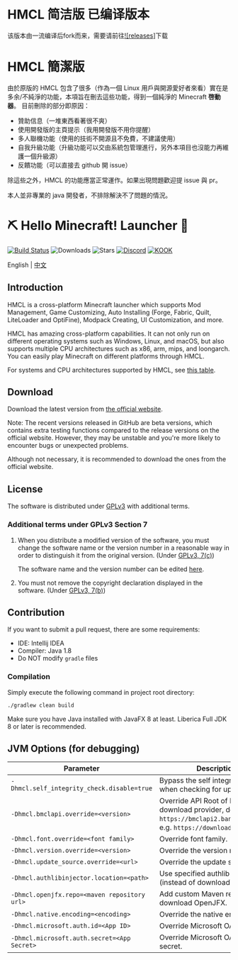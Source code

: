 # HMCL 简洁版 已编译版本

该版本由一流编译后fork而来，需要请前往[![releases]](https://github.com/jasonliu233/HMCL-Clean-Build/releases)下载

# HMCL 簡潔版

由於原版的 HMCL 包含了很多（作為一個 Linux 用戶與開源愛好者來看）實在是多余/不純淨的功能，本項旨在刪去這些功能，得到一個純淨的 Minecraft **啓動器**。
目前刪除的部分即原因：
- 贊助信息（一堆東西看著很不爽）
- 使用開發版的主頁提示（我用開發版不用你提醒）
- 多人聯機功能（使用的技術不開源且不免費，不建議使用）
- 自我升級功能（升級功能可以交由系統包管理進行，另外本項目也沒能力再維護一個升級源）
- 反饋功能（可以直接去 github 開 issue）

除這些之外，HMCL 的功能應當正常運作。如果出現問題歡迎提 issue 與 pr。

本人並非專業的 java 開發者，不排除解決不了問題的情況。

# ⛏ Hello Minecraft! Launcher 💎
[![Build Status](https://ci.huangyuhui.net/job/HMCL/badge/icon?.svg)](https://ci.huangyuhui.net/job/HMCL)
![Downloads](https://img.shields.io/github/downloads/huanghongxun/HMCL/total)
![Stars](https://img.shields.io/github/stars/huanghongxun/HMCL)
[![Discord](https://img.shields.io/discord/995291757799538688.svg?label=&logo=discord&logoColor=ffffff&color=7389D8&labelColor=6A7EC2)](https://discord.gg/jVvC7HfM6U)
[![KOOK](https://img.shields.io/badge/KOOK-HMCL-brightgreen)](https://kook.top/Kx7n3t)

English | [中文](README_cn.md)

## Introduction
HMCL is a cross-platform Minecraft launcher which supports Mod Management, Game Customizing, Auto Installing (Forge, Fabric, Quilt, LiteLoader and OptiFine), Modpack Creating, UI Customization, and more.

HMCL has amazing cross-platform capabilities.
It can not only run on different operating systems such as Windows, Linux, and macOS, 
but also supports multiple CPU architectures such as x86, arm, mips, and loongarch.
You can easily play Minecraft on different platforms through HMCL.

For systems and CPU architectures supported by HMCL, see [this table](PLATFORM.md).

## Download
Download the latest version from [the official website](https://hmcl.huangyuhui.net/download).

Note: The recent versions released in GitHub are beta versions, which contains extra testing functions compared to the release versions on the official website. However, they may be unstable and you're more likely to encounter bugs or unexpected problems.

Although not necessary, it is recommended to download the ones from the official website.

## License
The software is distributed under [GPLv3](https://www.gnu.org/licenses/gpl-3.0.html) with additional terms.

### Additional terms under GPLv3 Section 7
1. When you distribute a modified version of the software, you must change the software name or the version number in a reasonable way in order to distinguish it from the original version. (Under [GPLv3, 7(c)](https://github.com/huanghongxun/HMCL/blob/11820e31a85d8989e41d97476712b07e7094b190/LICENSE#L372-L374))

   The software name and the version number can be edited [here](https://github.com/huanghongxun/HMCL/blob/javafx/HMCL/src/main/java/org/jackhuang/hmcl/Metadata.java#L33-L35).

2. You must not remove the copyright declaration displayed in the software. (Under [GPLv3, 7(b)](https://github.com/huanghongxun/HMCL/blob/11820e31a85d8989e41d97476712b07e7094b190/LICENSE#L368-L370))

## Contribution
If you want to submit a pull request, there are some requirements:
* IDE: Intellij IDEA
* Compiler: Java 1.8
* Do NOT modify `gradle` files

### Compilation
Simply execute the following command in project root directory:

```bash
./gradlew clean build
```

Make sure you have Java installed with JavaFX 8 at least. Liberica Full JDK 8 or later is recommended.

## JVM Options (for debugging)
| Parameter                                    | Description                                                  |
| -------------------------------------------- | ------------------------------------------------------------ |
| `-Dhmcl.self_integrity_check.disable=true`   | Bypass the self integrity check when checking for update.    |
| `-Dhmcl.bmclapi.override=<version>`          | Override API Root of BMCLAPI download provider, defaults to `https://bmclapi2.bangbang93.com`. e.g. `https://download.mcbbs.net`. |
| `-Dhmcl.font.override=<font family>`         | Override font family.                                        |
| `-Dhmcl.version.override=<version>`          | Override the version number.                                 |
| `-Dhmcl.update_source.override=<url>`        | Override the update source.                                  |
| `-Dhmcl.authlibinjector.location=<path>`     | Use specified authlib-injector (instead of downloading one). |
| `-Dhmcl.openjfx.repo=<maven repository url>` | Add custom Maven repository for download OpenJFX.            |
| `-Dhmcl.native.encoding=<encoding>`          | Override the native encoding.                                |
| `-Dhmcl.microsoft.auth.id=<App ID>`          | Override Microsoft OAuth App ID.                             |
| `-Dhmcl.microsoft.auth.secret=<App Secret>`  | Override Microsoft OAuth App secret.                         |
